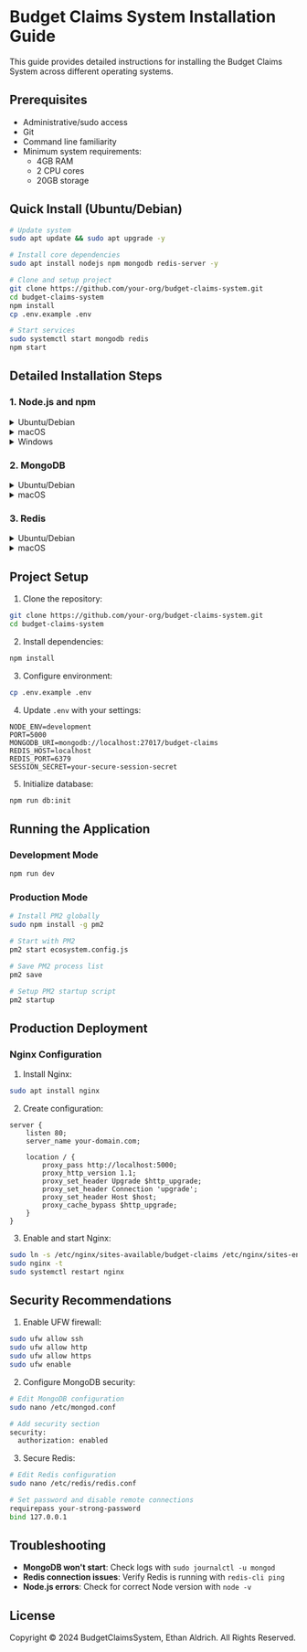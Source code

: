# Budget Claims System Installation Guide

This guide provides detailed instructions for installing the Budget Claims System across different operating systems.

## Prerequisites

- Administrative/sudo access
- Git
- Command line familiarity
- Minimum system requirements:
  - 4GB RAM
  - 2 CPU cores
  - 20GB storage

## Quick Install (Ubuntu/Debian)

```sh
# Update system
sudo apt update && sudo apt upgrade -y

# Install core dependencies
sudo apt install nodejs npm mongodb redis-server -y

# Clone and setup project
git clone https://github.com/your-org/budget-claims-system.git
cd budget-claims-system
npm install
cp .env.example .env

# Start services
sudo systemctl start mongodb redis
npm start
```

## Detailed Installation Steps

### 1. Node.js and npm

<details>
<summary>Ubuntu/Debian</summary>

```sh
curl -fsSL https://deb.nodesource.com/setup_18.x | sudo -E bash -
sudo apt install -y nodejs
```
</details>

<details>
<summary>macOS</summary>

```sh
brew install node
```
</details>

<details>
<summary>Windows</summary>

1. Download Node.js LTS from [nodejs.org](https://nodejs.org)
2. Run installer with default options
3. Verify installation:
```sh
node --version
npm --version
```
</details>

### 2. MongoDB

<details>
<summary>Ubuntu/Debian</summary>

```sh
# Import MongoDB public key
curl -fsSL https://pgp.mongodb.com/server-6.0.asc | \
   sudo gpg -o /usr/share/keyrings/mongodb-server-6.0.gpg \
   --dearmor

# Add MongoDB repository
echo "deb [ arch=amd64,arm64 signed-by=/usr/share/keyrings/mongodb-server-6.0.gpg ] \
   https://repo.mongodb.org/apt/ubuntu $(lsb_release -cs)/mongodb-org/6.0 multiverse" | \
   sudo tee /etc/apt/sources.list.d/mongodb-org-6.0.list

# Install MongoDB
sudo apt update
sudo apt install -y mongodb-org

# Start MongoDB
sudo systemctl enable mongod
sudo systemctl start mongod
```
</details>

<details>
<summary>macOS</summary>

```sh
brew tap mongodb/brew
brew install mongodb-community
brew services start mongodb-community
```
</details>

### 3. Redis

<details>
<summary>Ubuntu/Debian</summary>

```sh
sudo apt install redis-server
sudo systemctl enable redis-server
sudo systemctl start redis-server
```
</details>

<details>
<summary>macOS</summary>

```sh
brew install redis
brew services start redis
```
</details>

## Project Setup

1. Clone the repository:
```sh
git clone https://github.com/your-org/budget-claims-system.git
cd budget-claims-system
```

2. Install dependencies:
```sh
npm install
```

3. Configure environment:
```sh
cp .env.example .env
```

4. Update `.env` with your settings:
```env
NODE_ENV=development
PORT=5000
MONGODB_URI=mongodb://localhost:27017/budget-claims
REDIS_HOST=localhost
REDIS_PORT=6379
SESSION_SECRET=your-secure-session-secret
```

5. Initialize database:
```sh
npm run db:init
```

## Running the Application

### Development Mode
```sh
npm run dev
```

### Production Mode
```sh
# Install PM2 globally
sudo npm install -g pm2

# Start with PM2
pm2 start ecosystem.config.js

# Save PM2 process list
pm2 save

# Setup PM2 startup script
pm2 startup
```

## Production Deployment

### Nginx Configuration

1. Install Nginx:
```sh
sudo apt install nginx
```

2. Create configuration:
```nginx
server {
    listen 80;
    server_name your-domain.com;

    location / {
        proxy_pass http://localhost:5000;
        proxy_http_version 1.1;
        proxy_set_header Upgrade $http_upgrade;
        proxy_set_header Connection 'upgrade';
        proxy_set_header Host $host;
        proxy_cache_bypass $http_upgrade;
    }
}
```

3. Enable and start Nginx:
```sh
sudo ln -s /etc/nginx/sites-available/budget-claims /etc/nginx/sites-enabled/
sudo nginx -t
sudo systemctl restart nginx
```

## Security Recommendations

1. Enable UFW firewall:
```sh
sudo ufw allow ssh
sudo ufw allow http
sudo ufw allow https
sudo ufw enable
```

2. Configure MongoDB security:
```sh
# Edit MongoDB configuration
sudo nano /etc/mongod.conf

# Add security section
security:
  authorization: enabled
```

3. Secure Redis:
```sh
# Edit Redis configuration
sudo nano /etc/redis/redis.conf

# Set password and disable remote connections
requirepass your-strong-password
bind 127.0.0.1
```

## Troubleshooting

- **MongoDB won't start**: Check logs with `sudo journalctl -u mongod`
- **Redis connection issues**: Verify Redis is running with `redis-cli ping`
- **Node.js errors**: Check for correct Node version with `node -v`

## License

Copyright © 2024 BudgetClaimsSystem, Ethan Aldrich. All Rights Reserved.